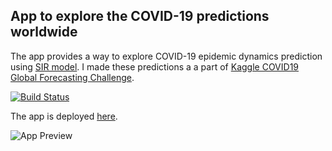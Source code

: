 ## App to explore the COVID-19 predictions worldwide

The app provides a way to explore COVID-19 epidemic dynamics prediction using [SIR model](https://en.wikipedia.org/wiki/Compartmental_models_in_epidemiology#The_SIR_model). I made these predictions a a part of [Kaggle COVID19 Global Forecasting Challenge](https://www.kaggle.com/c/covid19-global-forecasting-week-3). 

[![Build Status](https://travis-ci.org/dgrechka/covid-19-sir.svg?branch=master)](https://travis-ci.org/dgrechka/covid-19-sir)

The app is deployed [here](https://grechka.family/dmitry/blog/explore-covid-19-predictions/).

![App Preview](https://grechka.family/dmitry/sandbox/covid19/recent/preview.PNG)
